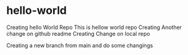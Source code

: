 # hello-world
Creating hello World Repo
This is hellow world repo
Creating Another change on github readme
Creating Change on local repo

Creating a new branch from main and do some changings
